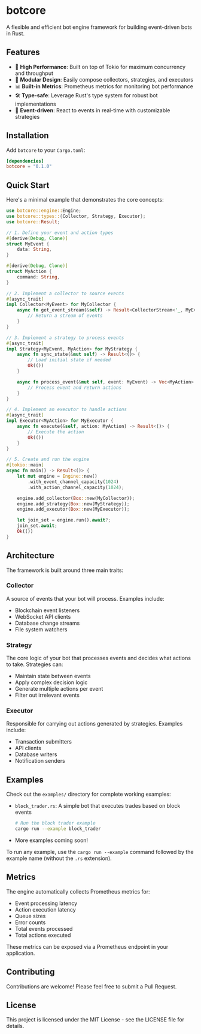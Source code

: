 # botcore

A flexible and efficient bot engine framework for building event-driven bots in Rust.

## Features

- 🚀 **High Performance**: Built on top of Tokio for maximum concurrency and throughput
- 🔧 **Modular Design**: Easily compose collectors, strategies, and executors
- 📊 **Built-in Metrics**: Prometheus metrics for monitoring bot performance
- 🛠️ **Type-safe**: Leverage Rust's type system for robust bot implementations
- 🔄 **Event-driven**: React to events in real-time with customizable strategies

## Installation

Add `botcore` to your `Cargo.toml`:

```toml
[dependencies]
botcore = "0.1.0"
```

## Quick Start

Here's a minimal example that demonstrates the core concepts:

```rust
use botcore::engine::Engine;
use botcore::types::{Collector, Strategy, Executor};
use botcore::Result;

// 1. Define your event and action types
#[derive(Debug, Clone)]
struct MyEvent {
    data: String,
}

#[derive(Debug, Clone)]
struct MyAction {
    command: String,
}

// 2. Implement a collector to source events
#[async_trait]
impl Collector<MyEvent> for MyCollector {
    async fn get_event_stream(&self) -> Result<CollectorStream<'_, MyEvent>> {
        // Return a stream of events
    }
}

// 3. Implement a strategy to process events
#[async_trait]
impl Strategy<MyEvent, MyAction> for MyStrategy {
    async fn sync_state(&mut self) -> Result<()> {
        // Load initial state if needed
        Ok(())
    }

    async fn process_event(&mut self, event: MyEvent) -> Vec<MyAction> {
        // Process event and return actions
    }
}

// 4. Implement an executor to handle actions
#[async_trait]
impl Executor<MyAction> for MyExecutor {
    async fn execute(&self, action: MyAction) -> Result<()> {
        // Execute the action
        Ok(())
    }
}

// 5. Create and run the engine
#[tokio::main]
async fn main() -> Result<()> {
    let mut engine = Engine::new()
        .with_event_channel_capacity(1024)
        .with_action_channel_capacity(1024);

    engine.add_collector(Box::new(MyCollector));
    engine.add_strategy(Box::new(MyStrategy));
    engine.add_executor(Box::new(MyExecutor));

    let join_set = engine.run().await?;
    join_set.await;
    Ok(())
}
```

## Architecture

The framework is built around three main traits:

### Collector

A source of events that your bot will process. Examples include:

- Blockchain event listeners
- WebSocket API clients
- Database change streams
- File system watchers

### Strategy

The core logic of your bot that processes events and decides what actions to take.
Strategies can:

- Maintain state between events
- Apply complex decision logic
- Generate multiple actions per event
- Filter out irrelevant events

### Executor

Responsible for carrying out actions generated by strategies. Examples include:

- Transaction submitters
- API clients
- Database writers
- Notification senders

## Examples

Check out the `examples/` directory for complete working examples:

- `block_trader.rs`: A simple bot that executes trades based on block events
  ```sh
  # Run the block trader example
  cargo run --example block_trader
  ```
- More examples coming soon!

To run any example, use the `cargo run --example` command followed by the example name (without the `.rs` extension).

## Metrics

The engine automatically collects Prometheus metrics for:

- Event processing latency
- Action execution latency
- Queue sizes
- Error counts
- Total events processed
- Total actions executed

These metrics can be exposed via a Prometheus endpoint in your application.

## Contributing

Contributions are welcome! Please feel free to submit a Pull Request.

## License

This project is licensed under the MIT License - see the LICENSE file for details.
